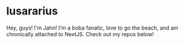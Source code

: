 # lusararius
Hey, guys! I'm Jahn! I'm a boba fanatic, love to go the beach, and am chronically attached to NextJS. Check out my repos below!
